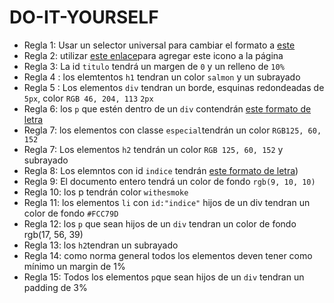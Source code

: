 # DO-IT-YOURSELF

  * Regla 1: Usar un selector universal para cambiar el formato a  [este](https://fonts.google.com/specimen/Bebas+Neue#standard-styles´)
  * Regla 2: utilizar [este enlace](https://fontawesome.com/v5.15/icons/battle-net?style=brands)para agregar este icono a la página
  * Regla 3: La id `titulo` tendrá un margen de `0` y un relleno de `10%` 
  * Regla 4 : los elemtentos `h1` tendran un color `salmon` y un subrayado
  * Regla 5 : Los elementos `div` tendran un borde, esquinas redondeadas de `5px`, color `RGB 46, 204, 113` `2px`
  * Regla 6: los `p` que estén dentro de un `div` contendrán [este formato de letra](https://fonts.google.com/specimen/Architects+Daughter#glyphs)
  * Regla 7: los elementos con classe `especial`tendrán un color `RGB125, 60, 152` 
  * Regla 7: Los elementos `h2` tendrán  un color `RGB 125, 60, 152` y subrayado 
  * Regla 8: Los elemntos con id `indice` tendrán [este formato de letra](https://fonts.google.com/specimen/Indie+Flower#standard-styles))
  * Regla 9: El documento entero tendrá un color de fondo `rgb(9, 10, 10)`
  * Regla 10: los p tendrán color `withesmoke`
  * Regla 11: los elementos `li` con `id:"indice"` hijos de un div  tendran un color de fondo `#FCC79D` 
  * Regla 12: los `p` que sean hijos de un `div` tendran un color de fondo rgb(17, 56, 39)
  * Regla 13: los `h2`tendran un subrayado
  * Regla 14: como norma general todos los elementos deven tener como mínimo un margin de 1%
  * Regla 15: Todos los elementos `p`que sean hijos de un `div` tendran un padding de 3%
